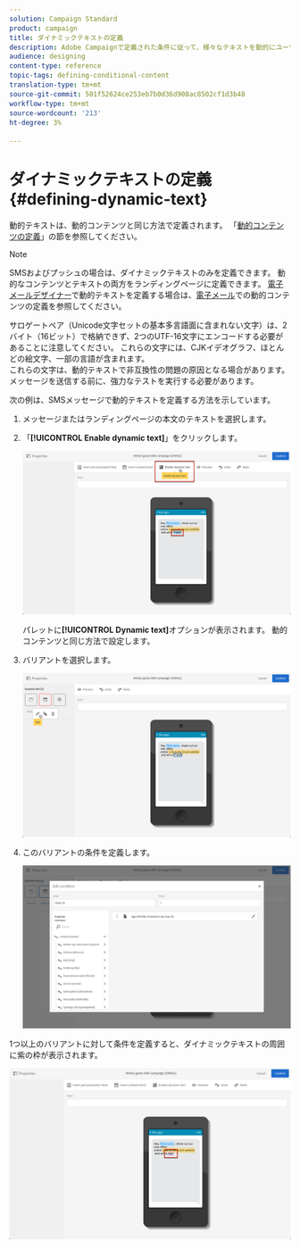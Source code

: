 ```yaml
---
solution: Campaign Standard
product: campaign
title: ダイナミックテキストの定義
description: Adobe Campaignで定義された条件に従って、様々なテキストを動的にユーザーに表示する方法を説明します。
audience: designing
content-type: reference
topic-tags: defining-conditional-content
translation-type: tm+mt
source-git-commit: 501f52624ce253eb7b0d36d908ac8502cf1d3b48
workflow-type: tm+mt
source-wordcount: '213'
ht-degree: 3%

---
```



# ダイナミックテキストの定義{#defining-dynamic-text}

動的テキストは、動的コンテンツと同じ方法で定義されます。 「[動的コンテンツの定義](../../designing/using/personalization.md#defining-dynamic-content-in-an-email)」の節を参照してください。

>[!NOTE]
>
>SMSおよびプッシュの場合は、ダイナミックテキストのみを定義できます。 動的なコンテンツとテキストの両方をランディングページに定義できます。 [電子メールデザイナー](../../designing/using/designing-content-in-adobe-campaign.md)で動的テキストを定義する場合は、[電子メール](../../designing/using/personalization.md#defining-dynamic-content-in-an-email)での動的コンテンツの定義を参照してください。

サロゲートペア（Unicode文字セットの基本多言語面に含まれない文字）は、2バイト（16ビット）で格納できず、2つのUTF-16文字にエンコードする必要があることに注意してください。 これらの文字には、CJKイデオグラフ、ほとんどの絵文字、一部の言語が含まれます。
<br>これらの文字は、動的テキストで非互換性の問題の原因となる場合があります。メッセージを送信する前に、強力なテストを実行する必要があります。


次の例は、SMSメッセージで動的テキストを定義する方法を示しています。

1. メッセージまたはランディングページの本文のテキストを選択します。
1. 「**[!UICONTROL Enable dynamic text]**」をクリックします。

   ![](assets/dynamic_text_sms_1.png)

   パレットに&#x200B;**[!UICONTROL Dynamic text]**&#x200B;オプションが表示されます。 動的コンテンツと同じ方法で設定します。

1. バリアントを選択します。

   ![](assets/dynamic_text_sms_2.png)

1. このバリアントの条件を定義します。

   ![](assets/dynamic_text_sms_4.png)

1つ以上のバリアントに対して条件を定義すると、ダイナミックテキストの周囲に紫の枠が表示されます。

![](assets/dynamic_text_sms_3.png)
